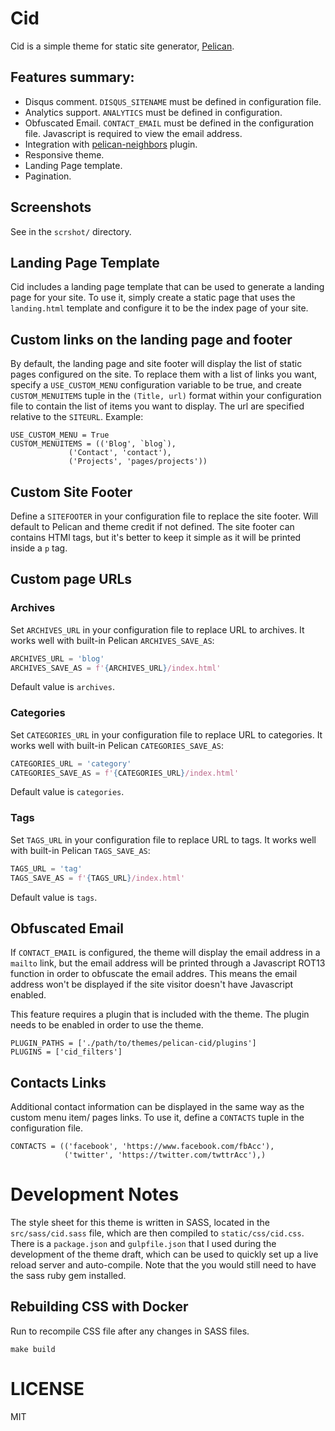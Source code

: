 # Cid

Cid is a simple theme for static site generator, [Pelican][pelican]. 

## Features summary:

* Disqus comment. `DISQUS_SITENAME` must be defined in configuration file.
* Analytics support. `ANALYTICS` must be defined in configuration.
* Obfuscated Email. `CONTACT_EMAIL` must be defined in the configuration file. Javascript is required to view the email address.
* Integration with [pelican-neighbors](https://github.com/pelican-plugins/neighbors) plugin.
* Responsive theme.
* Landing Page template.
* Pagination.

## Screenshots

See in the `scrshot/` directory.

## Landing Page Template

Cid includes a landing page template that can be used to generate a landing page for your site.
To use it, simply create a static page that uses the `landing.html` template and configure it
to be the index page of your site.

## Custom links on the landing page and footer

By default, the landing page and site footer will display the list of static pages configured on the site. To replace them
with a list of links you want, specify a `USE_CUSTOM_MENU` configuration variable to be true, and create
`CUSTOM_MENUITEMS` tuple in the `(Title, url)` format within your configuration file to contain the list
of items you want to display. The url are specified relative to the `SITEURL`. Example:

    USE_CUSTOM_MENU = True
    CUSTOM_MENUITEMS = (('Blog', `blog`),
                 ('Contact', 'contact'),
                 ('Projects', 'pages/projects'))

## Custom Site Footer

Define a `SITEFOOTER` in your configuration file to replace the site footer. Will default to
Pelican and theme credit if not defined. The site footer can contains HTMl tags, but it's better to
keep it simple as it will be printed inside a `p` tag.

## Custom page URLs

### Archives

Set `ARCHIVES_URL` in your configuration file to replace URL to archives.
It works well with built-in Pelican `ARCHIVES_SAVE_AS`:

```python
ARCHIVES_URL = 'blog'
ARCHIVES_SAVE_AS = f'{ARCHIVES_URL}/index.html'
```

Default value is `archives`.

### Categories

Set `CATEGORIES_URL` in your configuration file to replace URL to categories.
It works well with built-in Pelican `CATEGORIES_SAVE_AS`:

```python
CATEGORIES_URL = 'category'
CATEGORIES_SAVE_AS = f'{CATEGORIES_URL}/index.html'
```

Default value is `categories`.

### Tags

Set `TAGS_URL` in your configuration file to replace URL to tags.
It works well with built-in Pelican `TAGS_SAVE_AS`:

```python
TAGS_URL = 'tag'
TAGS_SAVE_AS = f'{TAGS_URL}/index.html'
```

Default value is `tags`.

## Obfuscated Email

If `CONTACT_EMAIL` is configured, the theme will display the email address in a `mailto` link, but
the email address will be printed through a Javascript ROT13 function in order to obfuscate the email addres.
This means the email address won't be displayed if the site visitor doesn't have Javascript enabled.

This feature requires a plugin that is included with the theme. The plugin needs to be enabled in order to
use the theme.

```
PLUGIN_PATHS = ['./path/to/themes/pelican-cid/plugins']
PLUGINS = ['cid_filters']
```

## Contacts Links

Additional contact information can be displayed in the same way as the custom menu item/ pages links. To use it,
define a `CONTACTS` tuple in the configuration file.

    CONTACTS = (('facebook', 'https://www.facebook.com/fbAcc'),
                ('twitter', 'https://twitter.com/twttrAcc'),)

# Development Notes

The style sheet for this theme is written in SASS, located in the `src/sass/cid.sass` file,
which are then compiled to `static/css/cid.css`. There is a `package.json` and `gulpfile.json`
that I used during the development of the theme draft, which can be used to quickly set up a
live reload server and auto-compile. Note that the you would still need to have the sass ruby gem
installed.

## Rebuilding CSS with Docker

Run to recompile CSS file after any changes in SASS files.

```
make build
```

# LICENSE

MIT

[pelican]: http://getpelican.com
